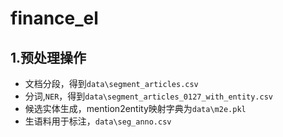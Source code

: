 # finance_el

## 1.预处理操作

- 文档分段，得到`data\segment_articles.csv`
- 分词,`NER`，得到`data\segment_articles_0127_with_entity.csv`
- 候选实体生成，mention2entity映射字典为`data\m2e.pkl`
- 生语料用于标注，`data\seg_anno.csv`
